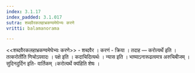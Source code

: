 ```yaml
---
index: 3.1.17
index_padded: 3.1.017
sutra: शब्दवैरकलहाभ्रकण्वमेघेभ्यः करणे
vritti: balamanorama

---
```

<<शब्दवैरकलहाभ्रकण्वमेघेभ्यः करणे>> - शब्दवैर । करणं - क्रिया । तदाह —  करोत्यर्थे इति ।तत्करोती॑ति णिचोऽपवादः । पक्षे इति । कदाचिदित्यर्थः । न्यास इति । भाष्याऽनारूढत्वमत्र अरुचिबीजम् । सुदिनदुर्दिन इति- वार्तिकम् ।करोत्यर्थे क्य॑हिति शेषः । 